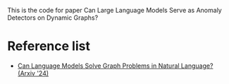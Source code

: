 This is the code for paper Can Large Language Models Serve as Anomaly Detectors on Dynamic Graphs?
# Reference list

- [Can Language Models Solve Graph Problems in Natural Language? (Arxiv '24)](https://arxiv.org/html/2305.10037v3)

<!--## Overview
Graph Foundation Models (GFMs) represent a rapidly advancing area in machine learning, leveraging graph structures and large-scale pre-training for applications across diverse domains. This repository highlights existing GFM research, provides references, and showcases our findings and experiments.

---

## Existing GFM Papers
### Domain-Specific GFMs

Below is a curated list of papers focusing on domain-specific Graph Foundation Models:

- **Protein Modeling**:
  - [Language models of protein sequences at the scale of evolution enable accurate structure prediction (BioRxiv '22)](https://biorxiv.org/)

- **Molecular and Material Modeling**:
  - [A foundation model for atomistic materials chemistry (Arxiv '24)](https://arxiv.org/)
  - [From Molecules to Materials: Pre-training Large Generalizable Models for Atomic Property Prediction (ICLR '24)](https://openreview.net/)
  - [Towards Predicting Equilibrium Distributions for Molecular Systems with Deep Learning (Arxiv '23)](https://arxiv.org/)
  - [DPA-2: Towards a universal large atomic model for molecular and material simulation (Arxiv '23)](https://arxiv.org/)
  - [MatterSim: A Deep Learning Atomistic Model Across Elements, Temperatures and Pressures (Arxiv '24)](https://arxiv.org/)
  - [Mole-BERT: Rethinking Pre-training Graph Neural Networks for Molecules (ICLR '23)](https://openreview.net/)
  - [On the Scalability of GNNs for Molecular Graphs (Arxiv '24)](https://arxiv.org/)
  - [MiniMol: A Parameter-Efficient Foundation Model for Molecular Learning (Arxiv '24)](https://arxiv.org/)
  - [A Graph is Worth K Words: Euclideanizing Graph using Pure Transformer (ICML '24)](https://proceedings.mlr.press/)

---

## Repository Structure
The repository contains the following folders:

- **`code/`**: Code for experiments and model implementation.
- **`data/`**: Processed datasets used in the experiments.
- **`models/`**: Pre-trained models and configurations for reproducing our results.
- **`results/`**: Results and analysis from our experiments.

---

## Requirements
To reproduce the results, you will need:

- Python 3.8+
- PyTorch 2.0+
- Additional dependencies listed in `requirements.txt`

Install the dependencies using:

```bash
pip install -r requirements.txt
```

---

## Running the Code

### 1. Data Preparation
Download the datasets and preprocess them:
```bash
python data_preparation.py
```

### 2. Training
Train the GFM model on your chosen dataset:
```bash
python train.py --config configs/config.yaml
```

### 3. Evaluation
Evaluate the trained model:
```bash
python evaluate.py --checkpoint models/checkpoint.pth
```

---

## Citation
If you use this work, please cite:

```bibtex
@inproceedings{yourpaper2024,
  title={Position: Graph Foundation Models Are Already Here},
  author={Your Name and Collaborators},
  booktitle={Proceedings of the 41st International Conference on Machine Learning},
  year={2024},
}
```

---

## Acknowledgments
We thank the authors of the referenced papers for their contributions to the GFM community.

---

## License
This repository is licensed under the MIT License. See `LICENSE` for details. -->
